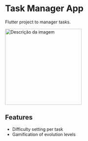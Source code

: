 # Task Manager App

Flutter project to manager tasks.

<img src="https://github.com/user-attachments/assets/8333ef72-cda0-470a-b246-43f1437d766e" alt="Descrição da imagem" width="250"/>

## Features
* Difficulty setting per task
* Gamification of evolution levels
